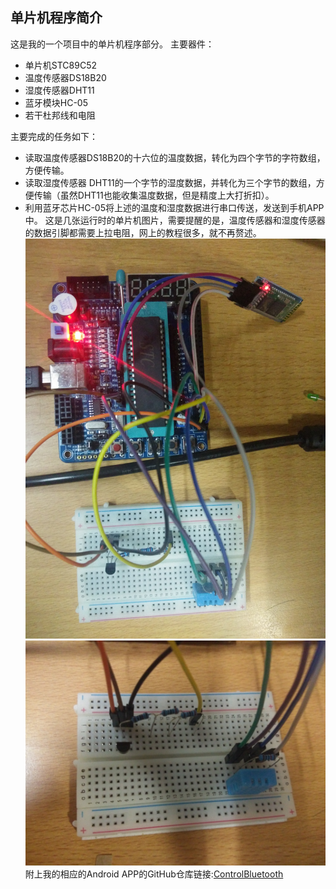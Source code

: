 单片机程序简介
-------
  这是我的一个项目中的单片机程序部分。
  主要器件：
  * 单片机STC89C52
  * 温度传感器DS18B20
  * 湿度传感器DHT11
  * 蓝牙模块HC-05
  * 若干杜邦线和电阻

  主要完成的任务如下：
  * 读取温度传感器DS18B20的十六位的温度数据，转化为四个字节的字符数组，方便传输。
  * 读取湿度传感器 DHT11的一个字节的湿度数据，并转化为三个字节的数组，方便传输（虽然DHT11也能收集温度数据，但是精度上大打折扣）。
  * 利用蓝牙芯片HC-05将上述的温度和湿度数据进行串口传送，发送到手机APP中。
这是几张运行时的单片机图片，需要提醒的是，温度传感器和湿度传感器的数据引脚都需要上拉电阻，网上的教程很多，就不再赘述。
![单片机](https://github.com/Alexader/bluetoth/blob/master/microcontroller.jpg "单片机")
![传感器](https://github.com/Alexader/bluetoth/blob/master/sensors.jpg "传感器")
附上我的相应的Android APP的GitHub仓库链接:[ControlBluetooth](https://github.com/Alexader/ControlBlueTooth)
